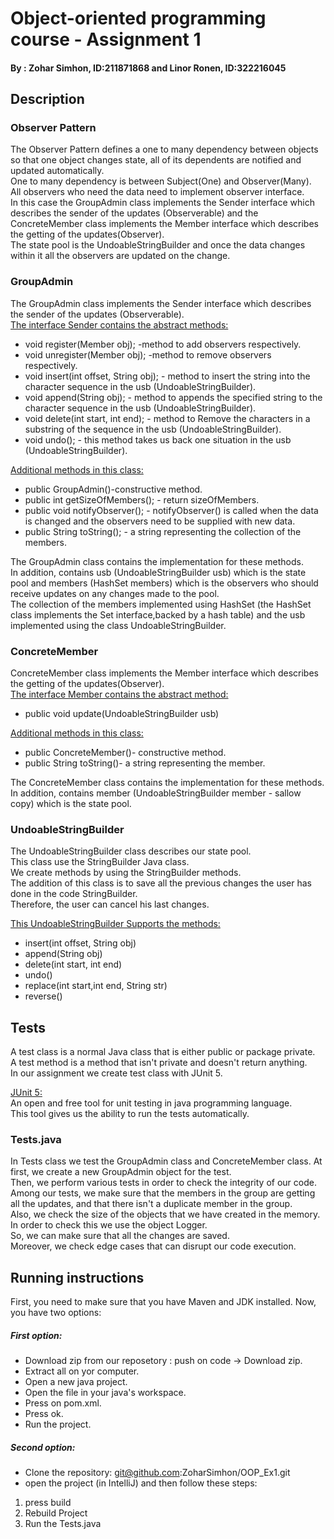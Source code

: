 # Object-oriented programming course - Assignment 1

#### By : Zohar Simhon, ID:211871868  and  Linor Ronen, ID:322216045

## **Description**

### Observer Pattern
The Observer Pattern defines a one to many dependency between objects so that one object changes state, all of its dependents are notified and updated automatically.  
One to many dependency is between Subject(One) and Observer(Many).  
All observers who need the data need to implement observer interface.                                                                                                 
In this case the GroupAdmin class implements the Sender interface which describes the sender of the updates (Observerable) and the ConcreteMember class implements the Member interface which describes the getting of the updates(Observer).  
The state pool is the UndoableStringBuilder and once the data changes within it all the observers are updated on the change.

### GroupAdmin
The GroupAdmin class implements the Sender interface which describes the sender of the updates (Observerable).  
<u>The interface Sender contains the abstract methods:</u>
* void register(Member obj); -method to add observers respectively.
* void unregister(Member obj); -method to remove observers respectively.
* void insert(int offset, String obj); - method to insert the string into the character sequence in the usb (UndoableStringBuilder).
* void append(String obj); - method to appends the specified string to the character sequence in the usb (UndoableStringBuilder).
* void delete(int start, int end); - method to Remove the characters in a substring of the sequence in the usb (UndoableStringBuilder).
* void undo(); - this method takes us back one situation in the usb (UndoableStringBuilder).

<u>Additional methods in this class:</u>
* public GroupAdmin()-constructive method.
* public int getSizeOfMembers(); - return sizeOfMembers.
* public void notifyObserver(); - notifyObserver() is called when the data is changed and the observers need to be supplied with new data.
* public String toString(); - a string representing the collection of the members.


The GroupAdmin class contains the implementation for these methods.  
In addition, contains usb (UndoableStringBuilder usb) which is the state pool and members (HashSet<Member> members) which is the observers who should receive updates on any changes made to the pool.  
The collection of the members implemented using HashSet (the HashSet class implements the Set interface,backed by a hash table) and the usb implemented using the class UndoableStringBuilder.  

### ConcreteMember
ConcreteMember class implements the Member interface which describes the getting of the updates(Observer).  
<u>The interface Member contains the abstract method:</u>
* public void update(UndoableStringBuilder usb)

<u>Additional methods in this class:</u>
* public ConcreteMember()- constructive method.
* public String toString()- a string representing the member.

The ConcreteMember class contains the implementation for these methods.  
In addition, contains member (UndoableStringBuilder member - sallow copy) which is the state pool.

### UndoableStringBuilder
The UndoableStringBuilder class describes our state pool.  
This class use the StringBuilder Java class.   
We create methods by using the StringBuilder methods.  
The addition of this class is to save all the previous 
changes the user has done in the code StringBuilder.  
Therefore, the user can cancel his last changes. 

<u> This UndoableStringBuilder Supports the methods: </u>

* insert(int offset, String obj)
* append(String obj)
* delete(int start, int end)
* undo()
* replace(int start,int end, String str)
* reverse()

## **Tests**
A test class is a normal Java class that is either public or package private.  
A test method is a method that isn't private and doesn't return anything.  
In our assignment we create test class with JUnit 5.  

<u>JUnit 5:</u>  
An open and free tool for unit testing in java programming language.  
This tool gives us the ability to run the tests automatically.  

### Tests.java
In Tests class we test the GroupAdmin class and ConcreteMember class. 
At first, we create a new GroupAdmin object for the test.    
Then, we perform various tests in order to check the integrity of our code.  
Among our tests, we make sure that the members in the group are getting all the updates, 
and that there isn't a duplicate member in the group.  
Also, we check the size of the objects that we have created in the memory.  
In order to check this we use the object Logger.  
So, we can make sure that all the changes are saved.  
Moreover, we check edge cases that can disrupt our code execution.  

## **Running instructions**
First, you need to make sure that you have Maven and JDK installed. 
Now, you have two options:

##### First option:  
* Download zip from our reposetory : push on code -> Download zip.
* Extract all on yor computer.
* Open a new java project.
* Open the file in your java's workspace.
* Press on pom.xml.
* Press ok.
* Run the project.

##### Second option:
* Clone the repository: git@github.com:ZoharSimhon/OOP_Ex1.git
* open the project (in IntelliJ) and then follow these steps:
1. press build
2. Rebuild Project
3. Run the Tests.java




